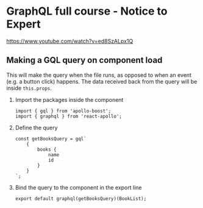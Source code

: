 # GraphQL full course - Notice to Expert

https://www.youtube.com/watch?v=ed8SzALpx1Q

## Making a GQL query on component load

This will make the query when the file runs, as opposed to when an event (e.g. a button click) happens. The data received back from the query will be inside ```this.props```.

1. Import the packages inside the component
    ```
    import { gql } from 'apollo-boost';
    import { graphql } from 'react-apollo';
    ```

2. Define the query
    ```
    const getBooksQuery = gql`
        {
            books {
                name
                id
            }
        }
    `;
    ```

3. Bind the query to the component in the export line
    ```
    export default graphql(getBooksQuery)(BookList);
    ```